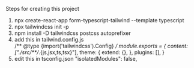 Steps for creating this project
1. npx create-react-app form-typescript-tailwind --template typescript
2. npx tailwindcss init -p
3. npm install -D tailwindcss postcss autoprefixer
4. add this in tailwind.config.js  
/** @type {import('tailwindcss').Config} */
module.exports = {
  content: ["./src/**/*.{js,jsx,ts,tsx}"],
  theme: {
    extend: {},
  },
  plugins: [],
}
5. edit this in tsconfig.json "isolatedModules": false,